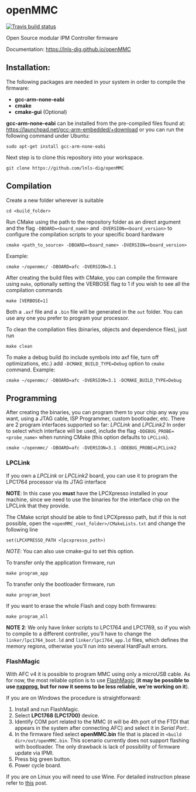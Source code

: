 # openMMC

[![Travis build status](https://travis-ci.org/lnls-dig/openMMC.svg?branch=master)](https://travis-ci.org/lnls-dig/openMMC)

Open Source modular IPM Controller firmware

Documentation: https://lnls-dig.github.io/openMMC

## Installation:
The following packages are needed in your system in order to compile the firmware:
- **gcc-arm-none-eabi**
- **cmake**
- **cmake-gui** (Optional)

**gcc-arm-none-eabi** can be installed from the pre-compiled files found at: https://launchpad.net/gcc-arm-embedded/+download
or you can run the following command under Ubuntu:

    sudo apt-get install gcc-arm-none-eabi

Next step is to clone this repository into your workspace.

	git clone https://github.com/lnls-dig/openMMC

## Compilation

Create a new folder wherever is suitable

	cd <build_folder>

Run CMake using the path to the repository folder as an direct argument and the flag `-DBOARD=<board_name>` and `-DVERSION=<board_version>` to configure the compilation scripts to your specific board hardware

	cmake <path_to_source> -DBOARD=<board_name> -DVERSION=<board_version>

Example:

	cmake ~/openmmc/ -DBOARD=afc -DVERSION=3.1

After creating the build files with CMake, you can compile the firmware using `make`, optionally setting the VERBOSE flag to 1 if you wish to see all the compilation commands

	make [VERBOSE=1]

Both a `.axf` file and a `.bin` file will be generated in the `out` folder. You can use any one you prefer to program your processor.

To clean the compilation files (binaries, objects and dependence files), just run

    make clean

To make a debug build (to include symbols into axf file, turn off optimizations, etc.) add `-DCMAKE_BUILD_TYPE=Debug` option to `cmake` command. Example:

	cmake ~/openmmc/ -DBOARD=afc -DVERSION=3.1 -DCMAKE_BUILD_TYPE=Debug

## Programming
After creating the binaries, you can program them to your chip any way you want, using a JTAG cable, ISP Programmer, custom bootloader, etc.
There are 2 program interfaces supported so far: *LPCLink* and *LPCLink2*
In order to select which interface will be used, include the flag `-DDEBUG_PROBE=<probe_name>` when running CMake (this option defaults to `LPCLink`).

	cmake ~/openmmc/ -DBOARD=afc -DVERSION=3.1 -DDEBUG_PROBE=LPCLink2


### LPCLink
If you own a *LPCLink* or *LPCLink2* board, you can use it to program the LPC1764 processor via its JTAG interface

**NOTE**: In this case you **must** have the LPCXpresso installed in your machine, since we need to use the binaries for the interface chip on the LPCLink that they provide.

The CMake script should be able to find LPCXpresso path, but if this is not possible, open the `<openMMC_root_folder>/CMakeLists.txt` and change the following line

	set(LPCXPRESSO_PATH <lpcxpresso_path>)

*NOTE*: You can also use cmake-gui to set this option.

To transfer only the application firmware, run

    make program_app

To transfer only the bootloader firmware, run

	make program_boot

If you want to erase the whole Flash and copy both firmwares:

	make program_all

**NOTE 2**: We only have linker scripts to LPC1764 and LPC1769, so if you wish to compile to a different controller, you'll have to change the `linker/lpc1764_boot.ld` and `linker/lpc1764_app.ld` files, which defines the memory regions, otherwise you'll run into several HardFault errors.

### FlashMagic

With AFC v4 it is possible to program MMC using only a microUSB cable. As for now, the most reliable option is to use [FlashMagic](https://www.flashmagictool.com/) (**it may be possible to use [nxpprog](https://github.com/Technosystem-Labs/nxpprog), but for now it seems to be less reliable, we're working on it**).

If you are on Windows the procedure is straightforward: 

1. Install and run FlashMagic.
2. Select **LPC1768 (LPC1700)** device.
3. Identify COM port related to the MMC (it will be 4th port of the FTDI that appears in the system after connecting AFC) and select it in *Serial Port:*.
4. In the firmware filed select **openMMC.bin** file that is placed in `<build dir>/out/openMMC.bin`. This scenario currently does not support flashing with bootloader. The only drawback is lack of possibility of firmware update via IPMI.
5. Press big green button.
6. Power cycle board.

If you are on Linux you will need to use Wine. For detailed instruction please refer to [this](http://linuxkernel51.blogspot.com/2017/12/flashmagic-on-ubuntu.html) post.
